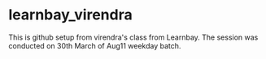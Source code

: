 # learnbay_virendra
This is github setup from virendra's class from Learnbay. The session was conducted on 30th March of Aug11 weekday batch.
